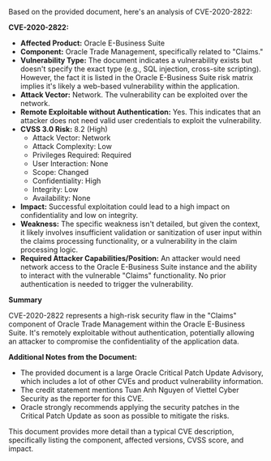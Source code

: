 Based on the provided document, here's an analysis of CVE-2020-2822:

**CVE-2020-2822:**

*   **Affected Product:** Oracle E-Business Suite
*   **Component:** Oracle Trade Management, specifically related to "Claims."
*   **Vulnerability Type:** The document indicates a vulnerability exists but doesn't specify the exact type (e.g., SQL injection, cross-site scripting). However, the fact it is listed in the Oracle E-Business Suite risk matrix implies it's likely a web-based vulnerability within the application.
*   **Attack Vector:** Network. The vulnerability can be exploited over the network.
*   **Remote Exploitable without Authentication:** Yes. This indicates that an attacker does not need valid user credentials to exploit the vulnerability.
*  **CVSS 3.0 Risk:** 8.2 (High)
    *   Attack Vector: Network
    *   Attack Complexity: Low
    *   Privileges Required: Required
    *   User Interaction: None
    *   Scope: Changed
    *   Confidentiality: High
    *   Integrity: Low
    *   Availability: None
*   **Impact:** Successful exploitation could lead to a high impact on confidentiality and low on integrity.
*   **Weakness:** The specific weakness isn't detailed, but given the context, it likely involves insufficient validation or sanitization of user input within the claims processing functionality, or a vulnerability in the claim processing logic.
*   **Required Attacker Capabilities/Position:** An attacker would need network access to the Oracle E-Business Suite instance and the ability to interact with the vulnerable "Claims" functionality. No prior authentication is needed to trigger the vulnerability.

**Summary**

CVE-2020-2822 represents a high-risk security flaw in the "Claims" component of Oracle Trade Management within the Oracle E-Business Suite. It's remotely exploitable without authentication, potentially allowing an attacker to compromise the confidentiality of the application data.

**Additional Notes from the Document:**
* The provided document is a large Oracle Critical Patch Update Advisory, which includes a lot of other CVEs and product vulnerability information.
* The credit statement mentions Tuan Anh Nguyen of Viettel Cyber Security as the reporter for this CVE.
* Oracle strongly recommends applying the security patches in the Critical Patch Update as soon as possible to mitigate the risks.

This document provides more detail than a typical CVE description, specifically listing the component, affected versions, CVSS score, and impact.